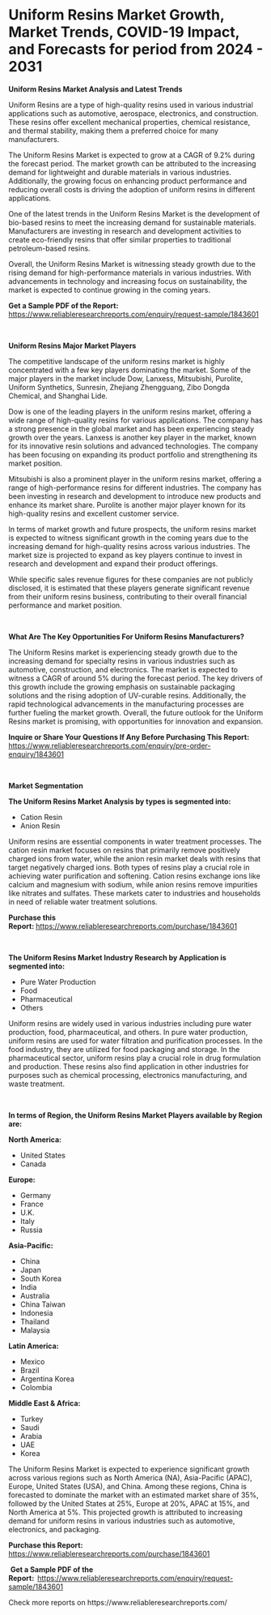 <p><h1>Uniform Resins Market Growth, Market Trends, COVID-19 Impact, and Forecasts for period from 2024 - 2031</h1></p><p><strong>Uniform Resins Market Analysis and Latest Trends</strong></p>
<p><p>Uniform Resins are a type of high-quality resins used in various industrial applications such as automotive, aerospace, electronics, and construction. These resins offer excellent mechanical properties, chemical resistance, and thermal stability, making them a preferred choice for many manufacturers.</p><p>The Uniform Resins Market is expected to grow at a CAGR of 9.2% during the forecast period. The market growth can be attributed to the increasing demand for lightweight and durable materials in various industries. Additionally, the growing focus on enhancing product performance and reducing overall costs is driving the adoption of uniform resins in different applications.</p><p>One of the latest trends in the Uniform Resins Market is the development of bio-based resins to meet the increasing demand for sustainable materials. Manufacturers are investing in research and development activities to create eco-friendly resins that offer similar properties to traditional petroleum-based resins.</p><p>Overall, the Uniform Resins Market is witnessing steady growth due to the rising demand for high-performance materials in various industries. With advancements in technology and increasing focus on sustainability, the market is expected to continue growing in the coming years.</p></p>
<p><strong>Get a Sample PDF of the Report:&nbsp;</strong> <a href="https://www.reliableresearchreports.com/enquiry/request-sample/1843601">https://www.reliableresearchreports.com/enquiry/request-sample/1843601</a></p>
<p>&nbsp;</p>
<p><strong>Uniform Resins Major Market Players</strong></p>
<p><p>The competitive landscape of the uniform resins market is highly concentrated with a few key players dominating the market. Some of the major players in the market include Dow, Lanxess, Mitsubishi, Purolite, Uniform Synthetics, Sunresin, Zhejiang Zhengguang, Zibo Dongda Chemical, and Shanghai Lide.</p><p>Dow is one of the leading players in the uniform resins market, offering a wide range of high-quality resins for various applications. The company has a strong presence in the global market and has been experiencing steady growth over the years. Lanxess is another key player in the market, known for its innovative resin solutions and advanced technologies. The company has been focusing on expanding its product portfolio and strengthening its market position.</p><p>Mitsubishi is also a prominent player in the uniform resins market, offering a range of high-performance resins for different industries. The company has been investing in research and development to introduce new products and enhance its market share. Purolite is another major player known for its high-quality resins and excellent customer service.</p><p>In terms of market growth and future prospects, the uniform resins market is expected to witness significant growth in the coming years due to the increasing demand for high-quality resins across various industries. The market size is projected to expand as key players continue to invest in research and development and expand their product offerings.</p><p>While specific sales revenue figures for these companies are not publicly disclosed, it is estimated that these players generate significant revenue from their uniform resins business, contributing to their overall financial performance and market position.</p></p>
<p>&nbsp;</p>
<p><strong>What Are The Key Opportunities For Uniform Resins Manufacturers?</strong></p>
<p><p>The Uniform Resins market is experiencing steady growth due to the increasing demand for specialty resins in various industries such as automotive, construction, and electronics. The market is expected to witness a CAGR of around 5% during the forecast period. The key drivers of this growth include the growing emphasis on sustainable packaging solutions and the rising adoption of UV-curable resins. Additionally, the rapid technological advancements in the manufacturing processes are further fueling the market growth. Overall, the future outlook for the Uniform Resins market is promising, with opportunities for innovation and expansion.</p></p>
<p><strong>Inquire or Share Your Questions If Any Before Purchasing This Report:</strong> <a href="https://www.reliableresearchreports.com/enquiry/pre-order-enquiry/1843601">https://www.reliableresearchreports.com/enquiry/pre-order-enquiry/1843601</a></p>
<p>&nbsp;</p>
<p><strong>Market Segmentation</strong></p>
<p><strong>The Uniform Resins Market Analysis by types is segmented into:</strong></p>
<p><ul><li>Cation Resin</li><li>Anion Resin</li></ul></p>
<p><p>Uniform resins are essential components in water treatment processes. The cation resin market focuses on resins that primarily remove positively charged ions from water, while the anion resin market deals with resins that target negatively charged ions. Both types of resins play a crucial role in achieving water purification and softening. Cation resins exchange ions like calcium and magnesium with sodium, while anion resins remove impurities like nitrates and sulfates. These markets cater to industries and households in need of reliable water treatment solutions.</p></p>
<p><strong>Purchase this Report:&nbsp;</strong><a href="https://www.reliableresearchreports.com/purchase/1843601">https://www.reliableresearchreports.com/purchase/1843601</a></p>
<p>&nbsp;</p>
<p><strong>The Uniform Resins Market Industry Research by Application is segmented into:</strong></p>
<p><ul><li>Pure Water Production</li><li>Food</li><li>Pharmaceutical</li><li>Others</li></ul></p>
<p><p>Uniform resins are widely used in various industries including pure water production, food, pharmaceutical, and others. In pure water production, uniform resins are used for water filtration and purification processes. In the food industry, they are utilized for food packaging and storage. In the pharmaceutical sector, uniform resins play a crucial role in drug formulation and production. These resins also find application in other industries for purposes such as chemical processing, electronics manufacturing, and waste treatment.</p></p>
<p>&nbsp;</p>
<p><strong>In terms of Region, the Uniform Resins Market Players available by Region are:</strong></p>
<p>
    <p> <strong> North America: </strong>
        <ul>
            <li>United States</li>
            <li>Canada</li>
        </ul>
        </p> 
    <p> <strong> Europe: </strong>
        <ul>
            <li>Germany</li>
            <li>France</li>
            <li>U.K.</li>
            <li>Italy</li>
            <li>Russia</li>
        </ul>
        </p> 
    <p> <strong> Asia-Pacific: </strong>
        <ul>
            <li>China</li>
            <li>Japan</li>
            <li>South Korea</li>
            <li>India</li>
            <li>Australia</li>
            <li>China Taiwan</li>
            <li>Indonesia</li>
            <li>Thailand</li>
            <li>Malaysia</li>
        </ul>
        </p> 
    <p> <strong> Latin America: </strong>
        <ul>
            <li>Mexico</li>
            <li>Brazil</li>
            <li>Argentina Korea</li>
            <li>Colombia</li>
        </ul>
        </p> 
    <p> <strong> Middle East & Africa: </strong>
        <ul>
            <li>Turkey</li>
            <li>Saudi</li>
            <li>Arabia</li>
            <li>UAE</li>
            <li>Korea</li>
        </ul>
    </p>
    </p>
<p><p>The Uniform Resins Market is expected to experience significant growth across various regions such as North America (NA), Asia-Pacific (APAC), Europe, United States (USA), and China. Among these regions, China is forecasted to dominate the market with an estimated market share of 35%, followed by the United States at 25%, Europe at 20%, APAC at 15%, and North America at 5%. This projected growth is attributed to increasing demand for uniform resins in various industries such as automotive, electronics, and packaging.</p></p>
<p><strong>Purchase this Report: </strong><a href="https://www.reliableresearchreports.com/purchase/1843601">https://www.reliableresearchreports.com/purchase/1843601</a></p>
<p>&nbsp;<strong>Get a Sample PDF of the Report:&nbsp;&nbsp;</strong><a href="https://www.reliableresearchreports.com/enquiry/request-sample/1843601">https://www.reliableresearchreports.com/enquiry/request-sample/1843601</a></p>
<p><strong></strong></p>
<p>Check more reports on https://www.reliableresearchreports.com/</p>